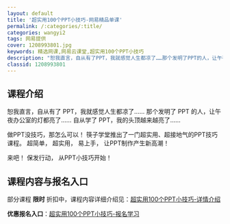 ```yaml
---
layout: default
title: '超实用100个PPT小技巧-网易精品单课'
permalink: /:categories/:title/
categories: wangyi2
tags: 网易提供
cover: 1208993801.jpg
keywords: 精选网课,网易云课堂,超实用100个PPT小技巧
description: "恕我直言，自从有了PPT，我就感觉人生都凉了……那个发明了PPT的人，让午夜办公室的灯都亮了……自从学了PPT，我的头顶越来越亮了……做PPT没技巧，那怎么可以！筷子学堂推出了一门超实用、超"
classid: 1208993801
---
```


## 课程介绍

恕我直言，自从有了 PPT，我就感觉人生都凉了……
那个发明了 PPT 的人，让午夜办公室的灯都亮了……
自从学了 PPT，我的头顶越来越亮了……

做PPT没技巧，那怎么可以！
筷子学堂推出了一门超实用、超接地气的PPT技巧课程。
超简单，
超实用，
易上手，
让PPT制作产生新高潮！

来吧！
保发行动，
从PPT小技巧开始！

## 课程内容与报名入口

部分课程 **限时** 折扣中，课程内容详细介绍见：[超实用100个PPT小技巧-详情介绍](https://study.163.com/course/introduction/1208993801.htm?share=1&shareId=1025206652&utm_campaign=share&utm_medium=iphoneShare&utm_source=&utm_u=1025206652)

**优惠报名入口**：[超实用100个PPT小技巧-报名学习](https://study.163.com/course/introduction/1208993801.htm?share=1&shareId=1025206652&utm_campaign=share&utm_medium=iphoneShare&utm_source=&utm_u=1025206652)

